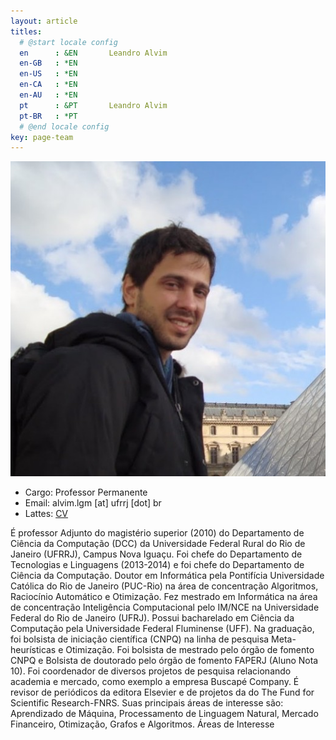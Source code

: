 ```yaml
---
layout: article
titles:
  # @start locale config
  en      : &EN       Leandro Alvim
  en-GB   : *EN
  en-US   : *EN
  en-CA   : *EN
  en-AU   : *EN
  pt      : &PT       Leandro Alvim
  pt-BR   : *PT
  # @end locale config
key: page-team
---
```


<img class="image image--sm" src="/assets/images/profile/leandro_alvim.jpg"/>

- Cargo: Professor Permanente
- Email: alvim.lgm [at] ufrrj [dot] br
- Lattes: [CV](http://lattes.cnpq.br/3810771931191838)

É professor Adjunto do magistério superior (2010) do Departamento de Ciência da Computação (DCC) da Universidade Federal Rural do Rio de Janeiro (UFRRJ), Campus Nova Iguaçu. Foi chefe do Departamento de Tecnologias e Linguagens (2013-2014) e foi chefe do Departamento de Ciência da Computação. Doutor em Informática pela Pontifícia Universidade Católica do Rio de Janeiro (PUC-Rio) na área de concentração Algoritmos, Raciocínio Automático e Otimização. Fez mestrado em Informática na área de concentração Inteligência Computacional pelo IM/NCE na Universidade Federal do Rio de Janeiro (UFRJ). Possui bacharelado em Ciência da Computação pela Universidade Federal Fluminense (UFF). Na graduação, foi bolsista de iniciação científica (CNPQ) na linha de pesquisa Meta-heurísticas e Otimização. Foi bolsista de mestrado pelo órgão de fomento CNPQ e Bolsista de doutorado pelo órgão de fomento FAPERJ (Aluno Nota 10). Foi coordenador de diversos projetos de pesquisa relacionando academia e mercado, como exemplo a empresa Buscapé Company. É revisor de periódicos da editora Elsevier e de projetos da do The Fund for Scientific Research-FNRS. Suas principais áreas de interesse são: Aprendizado de Máquina, Processamento de Linguagem Natural, Mercado Financeiro, Otimização, Grafos e Algoritmos. Áreas de Interesse
